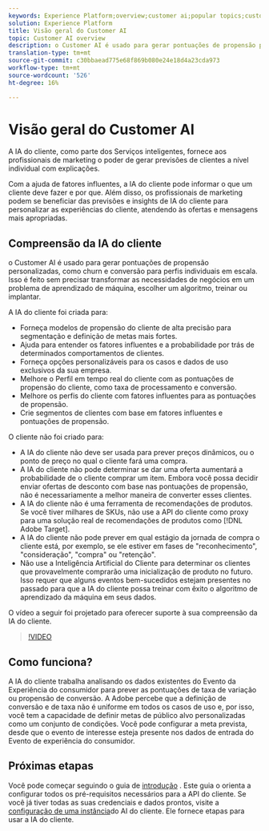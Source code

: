 ```yaml
---
keywords: Experience Platform;overview;customer ai;popular topics;customer ai overview
solution: Experience Platform
title: Visão geral do Customer AI
topic: Customer AI overview
description: o Customer AI é usado para gerar pontuações de propensão personalizadas, como churn e conversão para perfis individuais em escala. Isso é feito sem precisar transformar as necessidades de negócios em um problema de aprendizado de máquina, escolher um algoritmo, treinar ou implantar.
translation-type: tm+mt
source-git-commit: c30bbaead775e68f869b080e24e18d4a23cda973
workflow-type: tm+mt
source-wordcount: '526'
ht-degree: 16%

---
```



# Visão geral do Customer AI

A IA do cliente, como parte dos Serviços inteligentes, fornece aos profissionais de marketing o poder de gerar previsões de clientes a nível individual com explicações.

Com a ajuda de fatores influentes, a IA do cliente pode informar o que um cliente deve fazer e por que. Além disso, os profissionais de marketing podem se beneficiar das previsões e insights de IA do cliente para personalizar as experiências do cliente, atendendo às ofertas e mensagens mais apropriadas.

## Compreensão da IA do cliente

o Customer AI é usado para gerar pontuações de propensão personalizadas, como churn e conversão para perfis individuais em escala. Isso é feito sem precisar transformar as necessidades de negócios em um problema de aprendizado de máquina, escolher um algoritmo, treinar ou implantar.

A IA do cliente foi criada para:

- Forneça modelos de propensão do cliente de alta precisão para segmentação e definição de metas mais fortes.
- Ajuda para entender os fatores influentes e a probabilidade por trás de determinados comportamentos de clientes.
- Forneça opções personalizáveis para os casos e dados de uso exclusivos da sua empresa.
- Melhore o Perfil em tempo real do cliente com as pontuações de propensão do cliente, como taxa de processamento e conversão.
- Melhore os perfis do cliente com fatores influentes para as pontuações de propensão.
- Crie segmentos de clientes com base em fatores influentes e pontuações de propensão.

O cliente não foi criado para:

- A IA do cliente não deve ser usada para prever preços dinâmicos, ou o ponto de preço no qual o cliente fará uma compra.
- A IA do cliente não pode determinar se dar uma oferta aumentará a probabilidade de o cliente comprar um item. Embora você possa decidir enviar ofertas de desconto com base nas pontuações de propensão, não é necessariamente a melhor maneira de converter esses clientes.
- A IA do cliente não é uma ferramenta de recomendações de produtos. Se você tiver milhares de SKUs, não use a API do cliente como proxy para uma solução real de recomendações de produtos como [!DNL Adobe Target].
- A IA do cliente não pode prever em qual estágio da jornada de compra o cliente está, por exemplo, se ele estiver em fases de &quot;reconhecimento&quot;, &quot;consideração&quot;, &quot;compra&quot; ou &quot;retenção&quot;.
- Não use a Inteligência Artificial do Cliente para determinar os clientes que provavelmente comprarão uma inicialização de produto no futuro. Isso requer que alguns eventos bem-sucedidos estejam presentes no passado para que a IA do cliente possa treinar com êxito o algoritmo de aprendizado da máquina em seus dados.

O vídeo a seguir foi projetado para oferecer suporte à sua compreensão da IA do cliente.

>[!VIDEO](https://video.tv.adobe.com/v/32664?learn=on&quality=12)

## Como funciona?

A IA do cliente trabalha analisando os dados existentes do Evento da Experiência do consumidor para prever as pontuações de taxa de variação ou propensão de conversão. A Adobe percebe que a definição de conversão e de taxa não é uniforme em todos os casos de uso e, por isso, você tem a capacidade de definir metas de público alvo personalizadas como um conjunto de condições. Você pode configurar a meta prevista, desde que o evento de interesse esteja presente nos dados de entrada do Evento de experiência do consumidor.

## Próximas etapas

Você pode começar seguindo o guia de [introdução](./getting-started.md) . Este guia o orienta a configurar todos os pré-requisitos necessários para a API do cliente. Se você já tiver todas as suas credenciais e dados prontos, visite a [configuração de uma instância](./user-guide/configure.md)do AI do cliente. Ele fornece etapas para usar a IA do cliente.